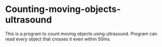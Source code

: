 # Counting-moving-objects-ultrasound
This is a program to count moving objects using ultrasound.
Program can read every object that crosses it even within 50ms.
